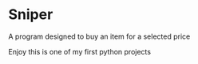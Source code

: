 # Sniper
A program designed to buy an item for a selected price

Enjoy this is one of my first python projects
